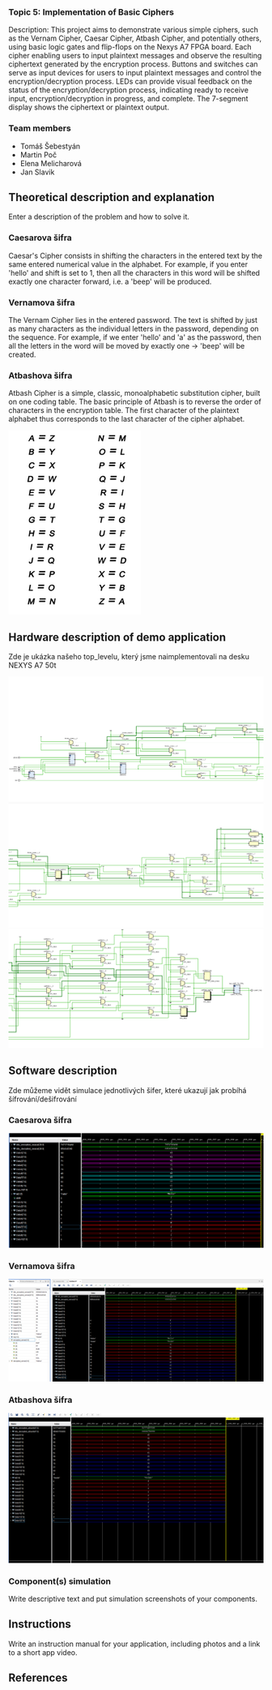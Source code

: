 ### Topic 5: Implementation of Basic Ciphers

Description: This project aims to demonstrate various simple ciphers, such as the Vernam Cipher, Caesar Cipher, Atbash Cipher, and potentially others, using basic logic gates and flip-flops on the Nexys A7 FPGA board. Each cipher enabling users to input plaintext messages and observe the resulting ciphertext generated by the encryption process. Buttons and switches can serve as input devices for users to input plaintext messages and control the encryption/decryption process. LEDs can provide visual feedback on the status of the encryption/decryption process, indicating ready to receive input, encryption/decryption in progress, and complete. The 7-segment display shows the ciphertext or plaintext output.

### Team members
* Tomáš Šebestyán
* Martin Poč
* Elena Melicharová
* Jan Slavik

## Theoretical description and explanation

Enter a description of the problem and how to solve it.

### Caesarova šifra 

Caesar's Cipher consists in shifting the characters in the entered text by the same entered numerical value in the alphabet. For example, if you enter 'hello' and shift is set to 1, then all the characters in this word will be shifted exactly one character forward, i.e. a 'beep' will be produced.

### Vernamova šifra

The Vernam Cipher lies in the entered password. The text is shifted by just as many characters as the individual letters in the password, depending on the sequence. For example, if we enter 'hello' and 'a' as the password, then all the letters in the word will be moved by exactly one -> 'beep' will be created.

### Atbashova šifra

Atbash Cipher is a simple, classic, monoalphabetic substitution cipher, built on one coding table. The basic principle of Atbash is to reverse the order of characters in the encryption table. The first character of the plaintext alphabet thus corresponds to the last character of the cipher alphabet.

![abc](https://github.com/Keshaay/Project/blob/main/.PNG/atbash_abeceda.png)

## Hardware description of demo application

Zde je ukázka našeho top_levelu, který jsme naimplementovali na desku NEXYS A7 50t

![toplvl1](https://github.com/Keshaay/Project/blob/main/.PNG/toplevel_1.png)
![toplvl2](https://github.com/Keshaay/Project/blob/main/.PNG/toplevel_2.png)
![toplvl3](https://github.com/Keshaay/Project/blob/main/.PNG/toplevel_3.png)

## Software description

Zde můžeme vidět simulace jednotlivých šifer, které ukazují jak probíhá šífrování/dešifrování


### Caesarova šifra 

![cesr](https://github.com/Keshaay/Project/blob/main/.PNG/cesar.png)
### Vernamova šifra

![cesr](https://github.com/Keshaay/Project/blob/main/.PNG/vernam.png)
### Atbashova šifra

![cesr](https://github.com/Keshaay/Project/blob/main/.PNG/atbash.png)


### Component(s) simulation

Write descriptive text and put simulation screenshots of your components.

## Instructions

Write an instruction manual for your application, including photos and a link to a short app video.

## References
